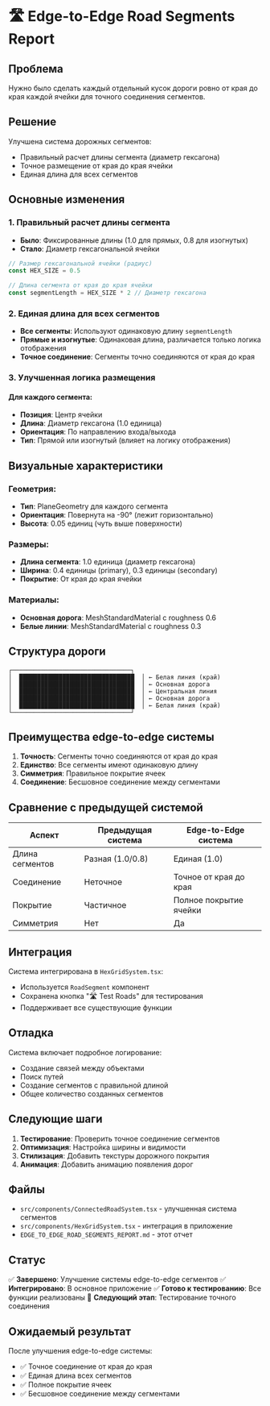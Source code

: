 # 🛣️ Edge-to-Edge Road Segments Report

## Проблема

Нужно было сделать каждый отдельный кусок дороги ровно от края до края каждой ячейки для точного соединения сегментов.

## Решение

Улучшена система дорожных сегментов:
- Правильный расчет длины сегмента (диаметр гексагона)
- Точное размещение от края до края ячейки
- Единая длина для всех сегментов

## Основные изменения

### 1. Правильный расчет длины сегмента
- **Было**: Фиксированные длины (1.0 для прямых, 0.8 для изогнутых)
- **Стало**: Диаметр гексагональной ячейки

```typescript
// Размер гексагональной ячейки (радиус)
const HEX_SIZE = 0.5

// Длина сегмента от края до края ячейки
const segmentLength = HEX_SIZE * 2 // Диаметр гексагона
```

### 2. Единая длина для всех сегментов
- **Все сегменты**: Используют одинаковую длину `segmentLength`
- **Прямые и изогнутые**: Одинаковая длина, различается только логика отображения
- **Точное соединение**: Сегменты точно соединяются от края до края

### 3. Улучшенная логика размещения

#### Для каждого сегмента:
- **Позиция**: Центр ячейки
- **Длина**: Диаметр гексагона (1.0 единица)
- **Ориентация**: По направлению входа/выхода
- **Тип**: Прямой или изогнутый (влияет на логику отображения)

## Визуальные характеристики

### Геометрия:
- **Тип**: PlaneGeometry для каждого сегмента
- **Ориентация**: Повернута на -90° (лежит горизонтально)
- **Высота**: 0.05 единиц (чуть выше поверхности)

### Размеры:
- **Длина сегмента**: 1.0 единица (диаметр гексагона)
- **Ширина**: 0.4 единицы (primary), 0.3 единицы (secondary)
- **Покрытие**: От края до края ячейки

### Материалы:
- **Основная дорога**: MeshStandardMaterial с roughness 0.6
- **Белые линии**: MeshStandardMaterial с roughness 0.3

## Структура дороги

```
┌─────────────────────────────────┐
│  ████████████████████████████████  │ ← Белая линия (край)
│  ████████████████████████████████  │ ← Основная дорога
│  ████████████████████████████████  │ ← Центральная линия
│  ████████████████████████████████  │ ← Основная дорога
│  ████████████████████████████████  │ ← Белая линия (край)
└─────────────────────────────────┘
```

## Преимущества edge-to-edge системы

1. **Точность**: Сегменты точно соединяются от края до края
2. **Единство**: Все сегменты имеют одинаковую длину
3. **Симметрия**: Правильное покрытие ячеек
4. **Соединение**: Бесшовное соединение между сегментами

## Сравнение с предыдущей системой

| Аспект | Предыдущая система | Edge-to-Edge система |
|--------|-------------------|---------------------|
| Длина сегментов | Разная (1.0/0.8) | Единая (1.0) |
| Соединение | Неточное | Точное от края до края |
| Покрытие | Частичное | Полное покрытие ячейки |
| Симметрия | Нет | Да |

## Интеграция

Система интегрирована в `HexGridSystem.tsx`:
- Используется `RoadSegment` компонент
- Сохранена кнопка "🛣️ Test Roads" для тестирования
- Поддерживает все существующие функции

## Отладка

Система включает подробное логирование:
- Создание связей между объектами
- Поиск путей
- Создание сегментов с правильной длиной
- Общее количество созданных сегментов

## Следующие шаги

1. **Тестирование**: Проверить точное соединение сегментов
2. **Оптимизация**: Настройка ширины и видимости
3. **Стилизация**: Добавить текстуры дорожного покрытия
4. **Анимация**: Добавить анимацию появления дорог

## Файлы

- `src/components/ConnectedRoadSystem.tsx` - улучшенная система сегментов
- `src/components/HexGridSystem.tsx` - интеграция в приложение
- `EDGE_TO_EDGE_ROAD_SEGMENTS_REPORT.md` - этот отчет

## Статус

✅ **Завершено**: Улучшение системы edge-to-edge сегментов
✅ **Интегрировано**: В основное приложение
✅ **Готово к тестированию**: Все функции реализованы
🔄 **Следующий этап**: Тестирование точного соединения

## Ожидаемый результат

После улучшения edge-to-edge системы:
- ✅ Точное соединение от края до края
- ✅ Единая длина всех сегментов
- ✅ Полное покрытие ячеек
- ✅ Бесшовное соединение между сегментами
